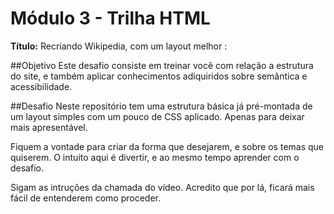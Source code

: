 # Módulo 3 - Trilha HTML
**Título:** Recriando Wikipedia, com um layout melhor :

##Objetivo
Este desafio consiste em treinar você com relação a estrutura do site, e também aplicar conhecimentos adiquiridos sobre semântica e acessibilidade.

##Desafio
Neste repositório tem uma estrutura básica já pré-montada de um layout simples com um pouco de CSS aplicado. Apenas para deixar mais apresentável.

Fiquem a vontade para criar da forma que desejarem, e sobre os temas que quiserem. O intuito aqui é divertir, e ao mesmo tempo aprender com o desafio.

Sigam as intruções da chamada do vídeo. Acredito que por lá, ficará mais fácil de entenderem como proceder.

